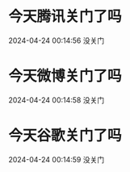 # 今天腾讯关门了吗

2024-04-24 00:14:56 没关门

# 今天微博关门了吗

2024-04-24 00:14:58 没关门

# 今天谷歌关门了吗

2024-04-24 00:14:59 没关门

